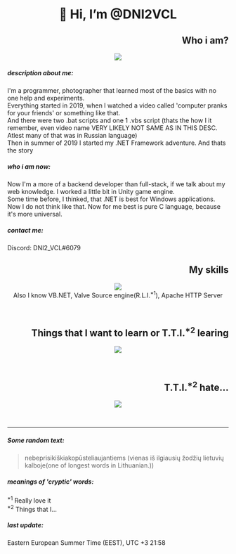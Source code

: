 <h1 align="center">👋 Hi, I’m @DNI2VCL</h1>
<h2 align="right">Who i am?</h2>

<p align="center">
<img align="center" src="https://avatars.githubusercontent.com/u/60107992?s=400&u=d1842986a4fe282a48c29740d1a647a6971203b4&v=4" />
</p>

##### description about me:
I'm a programmer, photographer that learned most of the basics with no one help and experiments.  
Everything started in 2019, when I watched a video called 'computer pranks for your friends' or something like that.  
And there were two .bat scripts and one 1 .vbs script (thats the how I it remember, even video name VERY LIKELY NOT SAME AS IN THIS DESC. Atlest many of that was in Russian language)  
Then in summer of 2019 I started my .NET Framework adventure. And thats the story

##### who i am now:
Now I'm a more of a backend developer than full-stack, if we talk about my web knowledge. I worked a little bit in Unity game engine.  
Some time before, I thinked, that .NET is best for Windows applications. Now I do not think like that. Now for me best is pure C language, because it's more universal.

##### contact me:
Discord: DNI2_VCL#6079

<h2 align="right">My skills</h2>
<p align="center">
  <a href="https://skillicons.dev">
    <img src="https://skillicons.dev/icons?i=php,c,vim,html,css,cs,bash,bsd,linux,dotnet,figma,mysql,ps,visualstudio,vscode,atom&perline=8" />
  </a><br>
  Also I know VB.NET, Valve Source engine(R.L.I.<sup>*1</sup>), Apache HTTP Server
</p><br>


<h2 align="right">Things that I want to learn or T.T.I.<sup>*2</sup> learing</h2>
<p align="center">
  <a href="https://skillicons.dev">
    <img src="https://skillicons.dev/icons?i=vim,js,ps" />
  </a>
</p><br>


<h2 align="right">T.T.I.<sup>*2</sup> hate...</h2>
<p align="center">
  <a href="https://skillicons.dev">
    <img src="https://skillicons.dev/icons?i=emacs,ts,unreal,nginx" />
  </a>
</p><br>

-------------------------------------------------------
##### Some random text:
> nebeprisikiškiakopūsteliaujantiems (vienas iš ilgiausių žodžių lietuvių kalboje(one of longest words in Lithuanian.))      

##### meanings of 'cryptic' words:

<sup>*1</sup> Really love it  
<sup>*2</sup> Things that I...

##### last update:
Eastern European Summer Time (EEST), UTC +3
21:58
